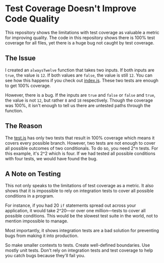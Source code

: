 # Test Coverage Doesn't Improve Code Quality

This repository shows the limitations with test coverage as valuable a metric for improving quality. The code in this repository shows there is 100% test coverage for all files, yet there is a huge bug not caught by test coverage.

## The Issue

I created an `alwaysTwelve` function that takes two inputs. If both inputs are `true`, the value is `12`. If both values are `false`, the value is still `12`. You can see how this happens if you check out [index.js](./index.js). These two tests are enough to get 100% coverage.

However, there is a bug. If the inputs are `true` and `false` or `false` and `true`, the value is not `12`, but rather `8` and `18` respectively. Though the coverage was 100%, it isn't enough to tell us there are untested paths through the function.

## The Reason

The [test.js](./test.js) has only two tests that result in 100% coverage which means it covers every possible branch. However, two tests are not enough to cover all possible outcomes of two conditionals. To do so, you need 2^n tests. For this example, it's 2^2 which is four. If we had tested all possible conditions with four tests, we would have found the bug.

## A Note on Testing

This not only speaks to the limitations of test coverage as a metric. It also shows that it is impossible to rely on integration tests to cover all possible conditions in a program. 

For instance, if you had 20 `if` statements spread out across your application, it would take 2^20—or over one million—tests to cover all possible conditions. This would be the slowest test suite in the world, not to mention impossible to manage.

Most importantly, it shows integration tests are a bad solution for preventing bugs from making it into production.

So make smaller contexts to tests. Create well-defined boundaries. Use mostly unit tests. Don't rely on integration tests and test coverage to help you catch bugs because they'll fail you.
